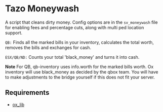 # Tazo Moneywash

A script that cleans dirty money. Config options are in the ```sv_moneywash``` file for enabling fees and percentage cuts, along with multi ped location support.

```QB:``` Finds all the marked bills in your inventory, calculates the total worth, removes the bills and exchanges for cash.

```ESX/QB/ND:``` Counts your total 'black_money' and turns it into cash.

**Note** For QB, qb-inventory uses info.worth for the marked bills worth. Ox inventory will use black_money as decided by the qbox team. You will have to make adjustments to the bridge yourself if this does not fit your server.

## Requirements

* [ox_lib](https://github.com/overextended/ox_lib/releases/)
